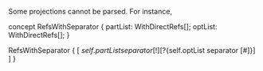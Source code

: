 Some projections cannot be parsed. For instance,

concept RefsWithSeparator {
    partList: WithDirectRefs[];
    optList: WithDirectRefs[];
}

RefsWithSeparator {
    [
    ${self.partList separator [!]}
    [?${self.optList separator [#]}]
    ]
}
